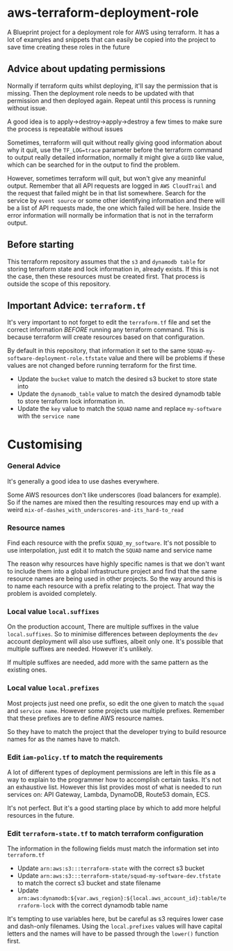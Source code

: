 # aws-terraform-deployment-role

A Blueprint project for a deployment role for AWS using terraform. It has a lot of examples and snippets that can 
easily be copied into the project to save time creating these roles in the future

## Advice about updating permissions

Normally if terraform quits whilst deploying, it'll say the permission that is missing. Then the deployment role needs to
be updated with that permission and then deployed again. Repeat until this process is running without issue.

A good idea is to apply->destroy->apply->destroy a few times to make sure the process is repeatable without issues

Sometimes, terraform will quit without really giving good information about why it quit, use the `TF_LOG=trace` parameter
before the terraform command to output really detailed information, normally it might give a `GUID` like value, which 
can be searched for in the output to find the problem. 

However, sometimes terraform will quit, but won't give any meaninful output. Remember that all API requests are logged
in `AWS CloudTrail` and the request that failed might be in that list somewhere. Search for the service by `event source` 
or some other identifying information and there will be a list of API requests made, the one which failed will be here. 
Inside the error information will normally be information that is not in the terraform output.

## Before starting

This terraform repository assumes that the `s3` and `dynamodb table` for storing terraform state and lock 
information in, already exists. If this is not the case, then these resources must be created first. That
process is outside the scope of this repository.

## Important Advice: `terraform.tf`

It's very important to not forget to edit the `terraform.tf` file and set the correct information _BEFORE_ running
any terraform command. This is because terraform will create resources based on that configuration. 

By default in this repository, that information it set to the same `SQUAD-my-software-deployment-role.tfstate` value and
there will be problems if these values are not changed before running terraform for the first time.

- Update the `bucket` value to match the desired s3 bucket to store state into
- Update the `dynamodb_table` value to match the desired dynamodb table to store terraform lock information in.
- Update the `key` value to match the `SQUAD` name and replace `my-software` with the `service name`

# Customising

### General Advice

It's generally a good idea to use dashes everywhere. 

Some AWS resources don't like underscores (load balancers for example). So if the names are mixed then the 
resulting resources may end up with a weird `mix-of-dashes_with_underscores-and-its_hard-to_read`

### Resource names

Find each resource with the prefix `SQUAD_my_software`. It's not possible to use interpolation, 
just edit it to match the `SQUAD` name and service name

The reason why resources have highly specific names is that we don't want to include them into a 
global infrastructure project and find that the same resource names are being used in other projects. 
So the way around this is to name each resource with a prefix relating to the project. That way the 
problem is avoided completely.

### Local value `local.suffixes`

On the production account, There are multiple suffixes in the value `local.suffixes`. So to minimise differences between deployments
the `dev` account deployment will also use suffixes, albeit only one. It's possible that multiple suffixes are
needed. However it's unlikely. 

If multiple suffixes are needed, add more with the same pattern as the existing ones.


### Local value `local.prefixes`

Most projects just need one prefix, so edit the one given to match the `squad` and `service name`. However
some projects use multiple prefixes. Remember that these prefixes are to define AWS resource names. 

So they have to match the project that the developer trying to build resource names for as the names have to match. 

### Edit `iam-policy.tf` to match the requirements

A lot of different types of deployment permissions are left in this file as a way to explain to the programmer
how to accomplish certain tasks. It's not an exhaustive list. However this list provides most of what is needed 
to run services on: API Gateway, Lambda, DynamoDB, Route53 domain, ECS.

It's not perfect. But it's a good starting place by which to add more helpful resources in the future. 

### Edit `terraform-state.tf` to match terraform configuration

The information in the following fields must match the information set into `terraform.tf`

- Update `arn:aws:s3:::terraform-state` with the correct s3 bucket
- Update `arn:aws:s3:::terraform-state/squad-my-software-dev.tfstate` to match the correct s3 bucket and state filename
- Update `arn:aws:dynamodb:${var.aws_region}:${local.aws_account_id}:table/terraform-lock` with the correct dynamodb table name

It's tempting to use variables here, but be careful as s3 requires lower case and dash-only filenames. Using the `local.prefixes` values
will have capital letters and the names will have to be passed through the `lower()` function first. 
